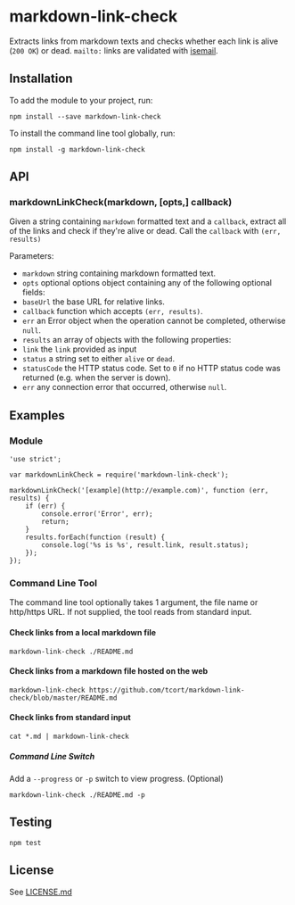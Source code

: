 # markdown-link-check

Extracts links from markdown texts and checks whether each link is
alive (`200 OK`) or dead. `mailto:` links are validated with
[isemail](https://www.npmjs.com/package/isemail).

## Installation

To add the module to your project, run:

    npm install --save markdown-link-check

To install the command line tool globally, run:

    npm install -g markdown-link-check

## API

### markdownLinkCheck(markdown, [opts,] callback)

Given a string containing `markdown` formatted text and a `callback`,
extract all of the links and check if they're alive or dead. Call the
`callback` with `(err, results)`

Parameters:

* `markdown` string containing markdown formatted text.
* `opts` optional options object containing any of the following optional fields:
 * `baseUrl` the base URL for relative links.
* `callback` function which accepts `(err, results)`.
 * `err` an Error object when the operation cannot be completed, otherwise `null`.
 * `results` an array of objects with the following properties:
  * `link` the `link` provided as input
  * `status` a string set to either `alive` or `dead`.
  * `statusCode` the HTTP status code. Set to `0` if no HTTP status code was returned (e.g. when the server is down).
  * `err` any connection error that occurred, otherwise `null`.

## Examples

### Module

    'use strict';

    var markdownLinkCheck = require('markdown-link-check');
    
    markdownLinkCheck('[example](http://example.com)', function (err, results) {
        if (err) {
            console.error('Error', err);
            return;
        }
        results.forEach(function (result) {
            console.log('%s is %s', result.link, result.status);
        });
    });

### Command Line Tool

The command line tool optionally takes 1 argument, the file name or http/https URL.
If not supplied, the tool reads from standard input.

#### Check links from a local markdown file

    markdown-link-check ./README.md

#### Check links from a markdown file hosted on the web

    markdown-link-check https://github.com/tcort/markdown-link-check/blob/master/README.md

#### Check links from standard input

    cat *.md | markdown-link-check

##### Command Line Switch
Add a `--progress` or `-p` switch to view progress. (Optional)

    markdown-link-check ./README.md -p

## Testing

    npm test

## License

See [LICENSE.md](https://github.com/tcort/markdown-link-check/blob/master/LICENSE.md)
